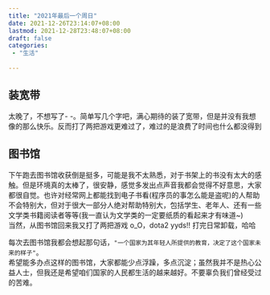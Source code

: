 ```yaml
---
title: "2021年最后一个周日"
date: 2021-12-26T23:14:07+08:00
lastmod: 2021-12-28T23:48:07+08:00
draft: false
categories: 
 - "生活"
 
---
```

## 装宽带
太晚了，不想写了- -。简单写几个字吧，满心期待的装了宽带，但是并没有我想像的那么快乐。反而打了两把游戏更难过了，难过的是浪费了时间也什么都没得到
## 图书馆  
下午跑去图书馆收获倒是挺多，可能是我不太熟悉，对于书架上的书没有太大的感触。但是环境真的太棒了，很安静，感觉多发出点声音我都会觉得不好意思，大家都很自觉。也许对经常网上都能找到电子书看(程序员的事怎么能是盗呢)的人帮助不会特别大，但对于很大一部分人绝对帮助特别大，包括学生、老年人、还有一些文学类书籍阅读者等等(我一直认为文学类的一定要纸质的看起来才有味道~)  
当然，从图书馆回来我又打了两把游戏 o_O，dota2 yyds!!  打完日常卸载，哈哈  
  
每次去图书馆我都会想起那句话，`"一个国家为其年轻人所提供的教育，决定了这个国家未来的样子"`。  
希望能多办点这样的图书馆，大家都能少点浮躁，多点沉淀；虽然我并不是热心公益人士，但我还是希望咱们国家的人民都生活的越来越好。不要辜负我们曾经受过的苦难。
